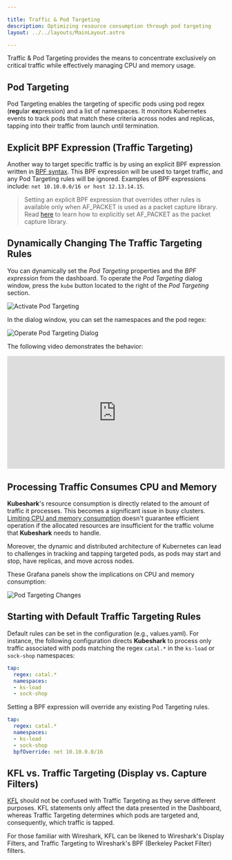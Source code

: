 ```yaml
---

title: Traffic & Pod Targeting
description: Optimizing resource consumption through pod targeting  
layout: ../../layouts/MainLayout.astro  

---
```


Traffic & Pod Targeting provides the means to concentrate exclusively on critical traffic while effectively managing CPU and memory usage.

## Pod Targeting

Pod Targeting enables the targeting of specific pods using pod regex (**reg**ular **ex**pression) and a list of namespaces. It monitors Kubernetes events to track pods that match these criteria across nodes and replicas, tapping into their traffic from launch until termination.

## Explicit BPF Expression (Traffic Targeting)

Another way to target specific traffic is by using an explicit BPF expression written in [BPF syntax](https://biot.com/capstats/bpf.html). This BPF expression will be used to target traffic, and any Pod Targeting rules will be ignored. Examples of BPF expressions include: `net 10.10.0.0/16 or host 12.13.14.15`.

> Setting an explicit BPF expression that overrides other rules is available only when AF_PACKET is used as a packet capture library. Read [here](/en/packet_capture#af_packet) to learn how to explicitly set AF_PACKET as the packet capture library.

## Dynamically Changing The Traffic Targeting Rules

You can dynamically set the *Pod Targeting* properties and the *BPF expression* from the dashboard. To operate the *Pod Targeting* dialog window, press the `kube` button located to the right of the *Pod Targeting* section.

![Activate Pod Targeting](/pod_targeting_cta.png)

In the dialog window, you can set the namespaces and the pod regex:

![Operate Pod Targeting Dialog](/pod_targeting_open.png)

The following video demonstrates the behavior:

<div style="position: relative; padding-bottom: 51.875%; height: 0;"><iframe src="https://www.loom.com/embed/458f924403e94a0e8d80f2b81b1252b7?sid=b505561a-2831-4f41-8d02-8936109afa4a" frameborder="0" webkitallowfullscreen mozallowfullscreen allowfullscreen style="position: absolute; top: 0; left: 0; width: 100%; height: 100%;"></iframe></div>

## Processing Traffic Consumes CPU and Memory

**Kubeshark**'s resource consumption is directly related to the amount of traffic it processes. This becomes a significant issue in busy clusters. [Limiting CPU and memory consumption](/en/performance#container-memory-and-cpu-limitations) doesn't guarantee efficient operation if the allocated resources are insufficient for the traffic volume that **Kubeshark** needs to handle.

Moreover, the dynamic and distributed architecture of Kubernetes can lead to challenges in tracking and tapping targeted pods, as pods may start and stop, have replicas, and move across nodes.

These Grafana panels show the implications on CPU and memory consumption:

![Pod Targeting Changes](/pod_targeting_grafana.png)

## Starting with Default Traffic Targeting Rules

Default rules can be set in the configuration (e.g., values.yaml). For instance, the following configuration directs **Kubeshark** to process only traffic associated with pods matching the regex `catal.*` in the `ks-load` or `sock-shop` namespaces:

```yaml
tap:
  regex: catal.*
  namespaces:
  - ks-load
  - sock-shop
```

Setting a BPF expression will override any existing Pod Targeting rules.

```yaml
tap:
  regex: catal.*
  namespaces:
  - ks-load
  - sock-shop
  bpfOverride: net 10.10.0.0/16
```

## KFL vs. Traffic Targeting (Display vs. Capture Filters)

[KFL](/en/filtering) should not be confused with Traffic Targeting as they serve different purposes. KFL statements only affect the data presented in the Dashboard, whereas Traffic Targeting determines which pods are targeted and, consequently, which traffic is tapped.

For those familiar with Wireshark, KFL can be likened to Wireshark's Display Filters, and Traffic Targeting to Wireshark's BPF (Berkeley Packet Filter) filters.